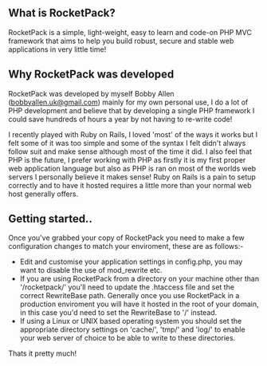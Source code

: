 What is RocketPack?
-------------------
RocketPack is a simple, light-weight, easy to learn and code-on PHP MVC framework that aims to help you build robust, secure and stable web applications in very little time!


Why RocketPack was developed
----------------------------
RocketPack was developed by myself Bobby Allen (bobbyallen.uk@gmail.com) mainly for my own personal use, I do a lot of PHP development and believe that by developing a single PHP framework I could save hundreds of hours a year by not having to re-write code!

I recently played with Ruby on Rails, I loved 'most' of the ways it works but I felt some of it was too simple and some of the syntax I felt didn't always follow suit and make sense although most of the time it did. I also feel that PHP is the future, I prefer working with PHP as firstly it is my first proper web application language but also as PHP is ran on most of the worlds web servers I personally believe it makes sense! Ruby on Rails is a pain to setup correctly and to have it hosted requires a little more than your normal web host generally offers.

Getting started..
-------------------
Once you've grabbed your copy of RocketPack you need to make a few configuration changes to match your enviroment, these are as follows:-

* Edit and customise your application settings in config.php, you may want to disable the use of mod_rewrite etc.
* If you are using RocketPack from a directory on your machine other than '/rocketpack/' you'll need to update the .htaccess file and set the correct RewriteBase path. Generally once you use RocketPack in a production enviroment you will have it hosted in the root of your domain, in this case you'd need to set the RewriteBase to '/' instead.
* If using a Linux or UNIX based operating system you should set the appropriate directory settings on 'cache/', 'tmp/' and 'log/' to enable your web server of choice to be able to write to these directories.

Thats it pretty much!
